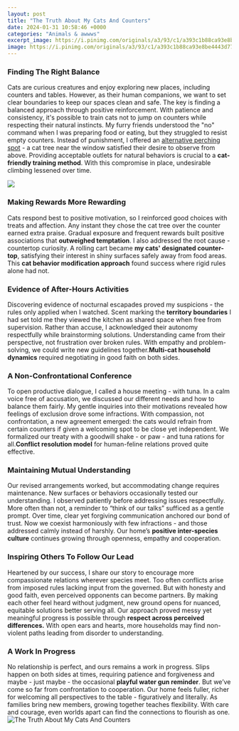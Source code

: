 ```yaml
---
layout: post
title: "The Truth About My Cats And Counters"
date: 2024-01-31 10:58:46 +0000
categories: "Animals & awwws"
excerpt_image: https://i.pinimg.com/originals/a3/93/c1/a393c1b88ca93e8be4443d776391d1cd.png
image: https://i.pinimg.com/originals/a3/93/c1/a393c1b88ca93e8be4443d776391d1cd.png
---
```


### Finding The Right Balance  
Cats are curious creatures and enjoy exploring new places, including counters and tables. However, as their human companions, we want to set clear boundaries to keep our spaces clean and safe. The key is finding a balanced approach through positive reinforcement. With patience and consistency, it's possible to train cats not to jump on counters while respecting their natural instincts.
My furry friends understood the "no" command when I was preparing food or eating, but they struggled to resist empty counters. Instead of punishment, I offered an [alternative perching spot](https://yt.io.vn/collection/aberle) - a cat tree near the window satisfied their desire to observe from above. Providing acceptable outlets for natural behaviors is crucial to a **cat-friendly training method**. With this compromise in place, undesirable climbing lessened over time. 

![](https://i.pinimg.com/originals/3c/5a/b0/3c5ab0a76e4cff25db8e6bbe84f9f004.png)
### Making Rewards More Rewarding  
Cats respond best to positive motivation, so I reinforced good choices with treats and affection. Any instant they chose the cat tree over the counter earned extra praise. Gradual exposure and frequent rewards built positive associations that **outweighed temptation**. I also addressed the root cause - countertop curiosity. A rolling cart became **my cats' designated counter-top**, satisfying their interest in shiny surfaces safely away from food areas. This **cat behavior modification approach** found success where rigid rules alone had not.
### Evidence of After-Hours Activities
Discovering evidence of nocturnal escapades proved my suspicions - the rules only applied when I watched. Scent marking the **territory boundaries** I had set told me they viewed the kitchen as shared space when free from supervision. Rather than accuse, I acknowledged their autonomy respectfully while brainstorming solutions. Understanding came from their perspective, not frustration over broken rules. With empathy and problem-solving, we could write new guidelines together.**Multi-cat household dynamics** required negotiating in good faith on both sides.
### A Non-Confrontational Conference  
To open productive dialogue, I called a house meeting - with tuna. In a calm voice free of accusation, we discussed our different needs and how to balance them fairly. My gentle inquiries into their motivations revealed how feelings of exclusion drove some infractions. With compassion, not confrontation, a new agreement emerged: the cats would refrain from certain counters if given a welcoming spot to be close yet independent. We formalized our treaty with a goodwill shake - or paw - and tuna rations for all.**Conflict resolution model** for human-feline relations proved quite effective.
### Maintaining Mutual Understanding
Our revised arrangements worked, but accommodating change requires maintenance. New surfaces or behaviors occasionally tested our understanding. I observed patiently before addressing issues respectfully. More often than not, a reminder to “think of our talks” sufficed as a gentle prompt. Over time, clear yet forgiving communication anchored our bond of trust. Now we coexist harmoniously with few infractions - and those addressed calmly instead of harshly. Our home’s **positive inter-species culture** continues growing through openness, empathy and cooperation.
### Inspiring Others To Follow Our Lead  
Heartened by our success, I share our story to encourage more compassionate relations wherever species meet. Too often conflicts arise from imposed rules lacking input from the governed. But with honesty and good faith, even perceived opponents can become partners. By making each other feel heard without judgment, new ground opens for nuanced, equitable solutions better serving all. Our approach proved messy yet meaningful progress is possible through **respect across perceived differences.** With open ears and hearts, more households may find non-violent paths leading from disorder to understanding.
### A Work In Progress  
No relationship is perfect, and ours remains a work in progress. Slips happen on both sides at times, requiring patience and forgiveness and maybe - just maybe - the occasional **playful water gun reminder**. But we’ve come so far from confrontation to cooperation. Our home feels fuller, richer for welcoming all perspectives to the table - figuratively and literally. As families bring new members, growing together teaches flexibility. With care and courage, even worlds apart can find the connections to flourish as one.
![The Truth About My Cats And Counters](https://i.pinimg.com/originals/a3/93/c1/a393c1b88ca93e8be4443d776391d1cd.png)